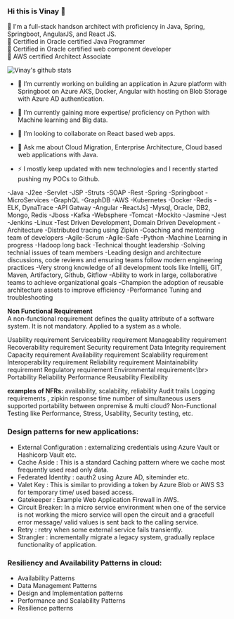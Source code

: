 ### Hi this is Vinay 👋 </br>

🌟 I'm a full-stack handson architect with proficiency in Java, Spring, Springboot, AngularJS, and React JS.</br>
🌟 Certified in Oracle certified Java Programmer</br>
🌟 Certified in Oracle certified web component developer</br>
🌟 AWS certified Architect Associate</br>

![Vinay's github stats](https://github-readme-stats.vercel.app/api?username=vinayvinayu&show_icons=true&count_private=true&theme=buefy)


- 🔭 I’m currently working on building an application in Azure platform with Springboot on Azure AKS, Docker, Angular with hosting on Blob Storage with Azure AD authentication.
- 🌱 I’m currently gaining more expertise/ proficiency on Python with Machine learning and Big data.
- 👯 I’m looking to collaborate on React based web apps.
- 💬 Ask me about Cloud Migration, Enterprise Architecture, Cloud based web applications with Java.

- ⚡ I mostly keep updated with new technologies and I recently started pushing my POCs to Github.



-Java
-J2ee
-Servlet
-JSP
-Struts
-SOAP
-Rest
-Spring
-Springboot
-MicroServices
-GraphQL
-GraphDB
-AWS
-Kubernetes
-Docker
-Redis
-ELK, DynaTrace
-API Gatway
-Angular
-ReactJs]
-Mysql, Oracle, DB2, Mongo, Redis
-Jboss
-Kafka
-Websphere
-Tomcat
-Mockito
-Jasmine
-Jest
-Jenkins
-Linux
-Test Driven Development, Domain Driven Development
-Architecture
-Distributed tracing using Zipkin
-Coaching and mentoring team of developers
-Agile-Scrum
-Agile-Safe
-Python
-Machine Learning in progress
-Hadoop long back
-Technical thought leadership
-Solving technial issues of team members
-Leading design and architecture discussions, code reviews and ensuring teams follow modern engineering practices
-Very strong knowledge of all development tools like Intellij, GIT, Maven, Artifactory, Github, Gitflow
-Ability to work in large, collaborative teams to achieve organizational goals
-Champion the adoption of reusable architecture assets to improve efficiency
-Performance Tuning and troubleshooting


<b>Non Functional Requirement</b></br>
A non-functional requirement defines the quality attribute of a software system.
It is not mandatory.
Applied to a system as a whole.

Usability requirement
Serviceability requirement
Manageability requirement
Recoverability requirement
Security requirement
Data Integrity requirement
Capacity requirement
Availability requirement
Scalability requirement
Interoperability requirement
Reliability requirement
Maintainability requirement
Regulatory requirement
Environmental requirement<\br>
Portability
Reliability
Performance
Reusability
Flexibility

<b>examples of NFRs:</b>
availability, scalability, reliability
Audit trails
Logging requirements , zipkin
response time
number of simultaneous users supported
portability between onpremise & multi cloud?
Non-Functional Testing like Performance, Stress, Usability, Security testing, etc.

### Design patterns for new applications:
  - External Configuration : externalizing credentials using Azure Vault or Hashicorp Vault etc.
  - Cache Aside : This is a standard Caching pattern where we cache most frequently used read only data.
  - Federated Identity : oauth2 using Azure AD, siteminder etc.
  - Valet Key : This is similar to providing a token by Azure Blob or AWS S3 for temporary time/ used based access.
  - Gatekeeper : Example Web Application Firewall in AWS.
  - Circuit Breaker: In a micro service environment when one of the service is not working the micro service will open the circuit and a gracefull error message/ valid values is sent back to the calling service.
  - Retry : retry when some external service fails transiently.
  - Strangler : incrementally migrate a legacy system, gradually replace functionality of application.
  
### Resiliency and Availability Patterns in cloud:
  - Availability Patterns
  - Data Management Patterns
  - Design and Implementation patterns
  - Performance and Scalability Patterns
  - Resilience patterns

